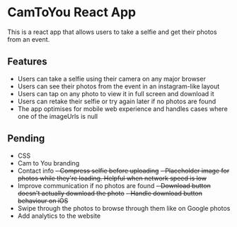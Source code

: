 # CamToYou React App

This is a react app that allows users to take a selfie and get their photos from an event.

## Features

- Users can take a selfie using their camera on any major browser
- Users can see their photos from the event in an instagram-like layout
- Users can tap on any photo to view it in full screen and download it
- Users can retake their selfie or try again later if no photos are found
- The app optimises for mobile web experience and handles cases where one of the imageUrls is null

## Pending
- CSS
- Cam to You branding
- Contact info
~~- Compress selfie before uploading~~
~~- Placeholder image for photos while they're loading. Helpful when network speed is low~~
- Improve communication if no photos are found
~~- Download button doesn't actually download the photo~~
~~- Handle download button behaviour on iOS~~
- Swipe through the photos to browse through them like on Google photos
- Add analytics to the website